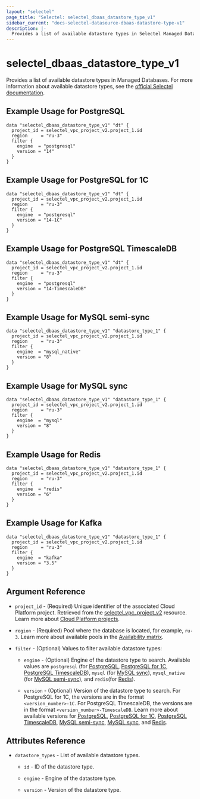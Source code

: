 ```yaml
---
layout: "selectel"
page_title: "Selectel: selectel_dbaas_datastore_type_v1"
sidebar_current: "docs-selectel-datasource-dbaas-datastore-type-v1"
description: |-
  Provides a list of available datastore types in Selectel Managed Databases.
---
```


# selectel\_dbaas\_datastore_type_v1

Provides a list of available datastore types in Managed Databases. For more information about available datastore types, see the [official Selectel documentation](https://docs.selectel.ru/cloud/managed-databases/about/about-managed-databases/#поддерживаемые-облачные-базы-данных).

## Example Usage for PostgreSQL

```hcl
data "selectel_dbaas_datastore_type_v1" "dt" {
  project_id = selectel_vpc_project_v2.project_1.id
  region     = "ru-3"
  filter {
    engine  = "postgresql"
    version = "14"
  }
}
```

## Example Usage for PostgreSQL for 1C

```hcl
data "selectel_dbaas_datastore_type_v1" "dt" {
  project_id = selectel_vpc_project_v2.project_1.id
  region     = "ru-3"
  filter {
    engine  = "postgresql"
    version = "14-1C"
  }
}
```

## Example Usage for PostgreSQL TimescaleDB

```hcl
data "selectel_dbaas_datastore_type_v1" "dt" {
  project_id = selectel_vpc_project_v2.project_1.id
  region     = "ru-3"
  filter {
    engine  = "postgresql"
    version = "14-TimescaleDB"
  }
}
```

## Example Usage for MySQL semi-sync

```hcl
data "selectel_dbaas_datastore_type_v1" "datastore_type_1" {
  project_id = selectel_vpc_project_v2.project_1.id
  region     = "ru-3"
  filter {
    engine  = "mysql_native"
    version = "8"
  }
}
```

## Example Usage for MySQL sync

```hcl
data "selectel_dbaas_datastore_type_v1" "datastore_type_1" {
  project_id = selectel_vpc_project_v2.project_1.id
  region     = "ru-3"
  filter {
    engine  = "mysql"
    version = "8"
  }
}
```

## Example Usage for Redis

```hcl
data "selectel_dbaas_datastore_type_v1" "datastore_type_1" {
  project_id = selectel_vpc_project_v2.project_1.id
  region     = "ru-3"
  filter {
    engine  = "redis"
    version = "6"
  }
}
```

## Example Usage for Kafka

```hcl
data "selectel_dbaas_datastore_type_v1" "datastore_type_1" {
  project_id = selectel_vpc_project_v2.project_1.id
  region     = "ru-3"
  filter {
    engine  = "kafka"
    version = "3.5"
  }
}
```

## Argument Reference

* `project_id` - (Required) Unique identifier of the associated Cloud Platform project. Retrieved from the [selectel_vpc_project_v2](https://registry.terraform.io/providers/selectel/selectel/latest/docs/resources/vpc_project_v2) resource. Learn more about [Cloud Platform projects](https://docs.selectel.ru/cloud/servers/about/projects/).

* `region` - (Required) Pool where the database is located, for example, `ru-3`. Learn more about available pools in the [Availability matrix](https://docs.selectel.ru/control-panel-actions/availability-matrix/#облачные-базы-данных).

* `filter` - (Optional) Values to filter available datastore types:

  * `engine` - (Optional) Engine of the datastore type to search. Available values are `postgresql` (for [PostgreSQL](https://docs.selectel.ru/cloud/managed-databases/postgresql/), [PostgreSQL for 1C](https://docs.selectel.ru/cloud/managed-databases/postgresql-for-1c/), [PostgreSQL TimescaleDB](https://docs.selectel.ru/cloud/managed-databases/timescaledb/)), `mysql` (for [MySQL sync](https://docs.selectel.ru/cloud/managed-databases/mysql-sync/)), `mysql_native` (for [MySQL semi-sync](https://docs.selectel.ru/cloud/managed-databases/mysql-semi-sync/)), and `redis`(for [Redis](https://docs.selectel.ru/cloud/managed-databases/redis/)).

  * `version` - (Optional) Version of the datastore type to search. For PostgreSQL for 1C, the versions are in the format `<version_number>-1C`. For PostgreSQL TimescaleDB, the versions are in the format `<version_number>-TimescaleDB`. Learn more about available versions for [PostgreSQL](https://docs.selectel.ru/cloud/managed-databases/postgresql/configurations/), [PostgreSQL for 1C](https://docs.selectel.ru/cloud/managed-databases/postgresql-for-1c/configurations-1c/), [PostgreSQL TimescaleDB](https://docs.selectel.ru/cloud/managed-databases/timescaledb/configurations/), [MySQL semi-sync](https://docs.selectel.ru/cloud/managed-databases/mysql-semi-sync/configurations/), [MySQL sync](https://docs.selectel.ru/cloud/managed-databases/mysql-sync/configurations/), and [Redis](https://docs.selectel.ru/cloud/managed-databases/redis/configurations/).

## Attributes Reference

* `datastore_types` - List of available datastore types.

  * `id` - ID of the datastore type.

  * `engine` - Engine of the datastore type.

  * `version` - Version of the datastore type.